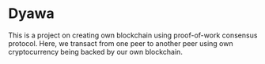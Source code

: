 # Dyawa

This is a project on creating own blockchain using proof-of-work consensus protocol. Here, we transact from one peer to another peer using own cryptocurrency being backed by our own blockchain.

